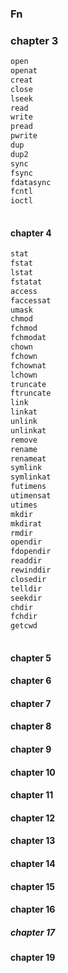 ### Fn

### chapter 3

```c
open
openat
creat
close
lseek
read
write
pread
pwrite
dup
dup2
sync    
fsync
fdatasync
fcntl
ioctl
    
```

#### chapter 4

```c
stat
fstat
lstat
fstatat
access
faccessat
umask
chmod
fchmod
fchmodat
chown
fchown
fchownat
lchown
truncate
ftruncate
link
linkat
unlink
unlinkat
remove
rename
renameat
symlink
symlinkat
futimens
utimensat
utimes
mkdir
mkdirat
rmdir
opendir
fdopendir
readdir
rewinddir
closedir
telldir
seekdir
chdir
fchdir
getcwd
    
```



#### chapter 5



#### chapter 6



#### chapter 7



#### chapter 8



#### chapter 9



#### chapter 10



#### chapter 11



#### chapter 12



#### chapter 13



#### chapter 14



#### chapter 15



#### chapter 16



##### chapter 17



#### chapter 19





